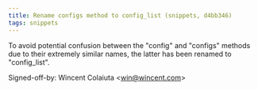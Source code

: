 ```yaml
---
title: Rename configs method to config_list (snippets, d4bb346)
tags: snippets
---
```


To avoid potential confusion between the "config" and "configs" methods due to their extremely similar names, the latter has been renamed to "config_list".

Signed-off-by: Wincent Colaiuta &lt;win@wincent.com&gt;
